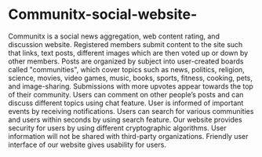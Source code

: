 # Communitx-social-website-
Communitx is a social news aggregation, web content rating, and discussion website. Registered members submit content to the site such that links, text posts, different images which are then voted up or down by other members.  Posts are organized by subject into user-created boards called "communities", which cover topics such as news, politics, religion, science, movies, video games, music, books, sports, fitness, cooking, pets, and image-sharing. Submissions with more upvotes appear towards the top of their community. Users can comment on other people’s posts and can discuss different topics using chat feature. User is informed of important events by receiving notifications. Users can search for various communities and users within seconds by using search feature. Our website provides security for users by using different cryptographic algorithms. User information will not be shared with third-party organizations. Friendly user interface of our website gives usability for users.
